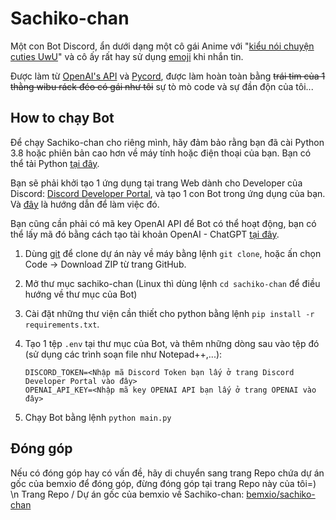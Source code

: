 # Sachiko-chan
Một con Bot Discord, ẩn dưới dạng một cô gái Anime với "[kiểu nói chuyện cuties UwU](https://www.urbandictionary.com/define.php?term=UwU%20Speech)" và cô ấy rất hay sử dụng [emoji](https://vi.wikipedia.org/wiki/Emoticon#Japanese_(kaomoji)) khi nhắn tin.

Được làm từ [OpenAI's API](https://platform.openai.com/docs/api-reference/chat) và [Pycord](https://pycord.dev), được làm hoàn toàn bằng ~~trái tim của 1 thằng wibu ráck đéo có gái như tôi~~ sự tò mò code và sự đần độn của tôi...

## How to chạy Bot
Để chạy Sachiko-chan cho riêng mình, hãy đảm bảo rằng bạn đã cài Python 3.8 hoặc phiên bản cao hơn về máy tính hoặc điện thoại của bạn. Bạn có thể tải Python [tại đây](https://www.python.org/downloads/).

Bạn sẽ phải khởi tạo 1 ứng dụng tại trang Web dành cho Developer của Discord: [Discord Developer Portal](https://discord.com/developers/applications), và tạo 1 con Bot trong ứng dụng của bạn. Và [đây](https://discordpy.readthedocs.io/en/stable/discord.html) là hướng dẫn để làm việc đó.

Bạn cũng cần phải có mã key OpenAI API để Bot có thể hoạt động, bạn có thể lấy mã đó bằng cách tạo tài khoản OpenAI - ChatGPT [tại đây](https://beta.openai.com/).

1. Dùng [git](https://git-scm.com/) để clone dự án này về máy bằng lệnh `git clone`, hoặc ấn chọn Code -> Download ZIP từ trang GitHub.
2. Mở thư mục sachiko-chan (Linux thì dùng lệnh `cd sachiko-chan` để điều hướng về thư mục của Bot)
3. Cài đặt những thư viện cần thiết cho python bằng lệnh `pip install -r requirements.txt`.
4. Tạo 1 tệp `.env` tại thư mục của Bot, và thêm những dòng sau vào tệp đó (sử dụng các trình soạn file như Notepad++,...):

    ```
    DISCORD_TOKEN=<Nhập mã Discord Token bạn lấy ở trang Discord Developer Portal vào đây>
    OPENAI_API_KEY=<Nhập mã key OPENAI API bạn lấy ở trang OPENAI vào đây>
    ```

5. Chạy Bot bằng lệnh `python main.py`

## Đóng góp
Nếu có đóng góp hay có vấn đề, hãy di chuyển sang trang Repo chứa dự án gốc của bemxio để đóng góp, đừng đóng góp tại trang Repo này của tôi=) \n
Trang Repo / Dự án gốc của bemxio về Sachiko-chan: [bemxio/sachiko-chan](https://github.com/bemxio/sachiko-chan)
